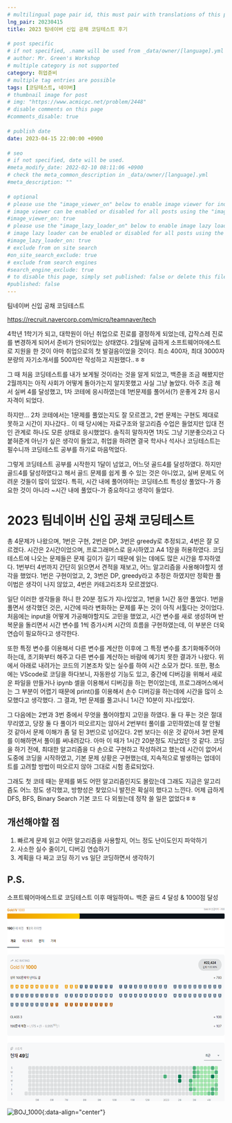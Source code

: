 ```yaml
---
# multilingual page pair id, this must pair with translations of this page. (This name must be unique)
lng_pair: 20230415
title: 2023 팀네이버 신입 공채 코딩테스트 후기

# post specific
# if not specified, .name will be used from _data/owner/[language].yml
# author: Mr. Green's Workshop
# multiple category is not supported
category: 취업준비
# multiple tag entries are possible
tags: [코딩테스트, 네이버]
# thumbnail image for post
# img: "https://www.acmicpc.net/problem/2448"
# disable comments on this page
#comments_disable: true

# publish date
date: 2023-04-15 22:00:00 +0900

# seo
# if not specified, date will be used.
#meta_modify_date: 2022-02-10 08:11:06 +0900
# check the meta_common_description in _data/owner/[language].yml
#meta_description: ""

# optional
# please use the "image_viewer_on" below to enable image viewer for individual pages or posts (_posts/ or [language]/_posts folders).
# image viewer can be enabled or disabled for all posts using the "image_viewer_posts: true" setting in _data/conf/main.yml.
#image_viewer_on: true
# please use the "image_lazy_loader_on" below to enable image lazy loader for individual pages or posts (_posts/ or [language]/_posts folders).
# image lazy loader can be enabled or disabled for all posts using the "image_lazy_loader_posts: true" setting in _data/conf/main.yml.
#image_lazy_loader_on: true
# exclude from on site search
#on_site_search_exclude: true
# exclude from search engines
#search_engine_exclude: true
# to disable this page, simply set published: false or delete this file
#published: false
---
```


<!-- outline-start -->

팀네이버 신입 공채 코딩테스트

<!-- outline-end -->
https://recruit.navercorp.com/micro/teamnaver/tech

4학년 1학기가 되고, 대학원이 아닌 취업으로 진로를 결정하게 되었는데, 갑작스레 진로를 변경하게 되어서 준비가 안되어있는 상태였다. 2월달에 급하게 소프트웨어마에스트로 지원을 한 것이 아마 취업으로의 첫 발걸음이었을 것이다. 최소 400자, 최대 3000자 분량의 자기소개서를 500자만 작성하고 지원했다..ㅎㅎ

그 때 처음 코딩테스트를 내가 보게될 것이라는 것을 알게 되었고, 백준을 조금 해봤지만 2월까지는 아직 사회가 어떻게 돌아가는지 알지못했고 사실 그냥 놀았다. 아주 조금 해서 실버 4를 달성했고, 1차 코테에 응시하였는데 1번문제를 풀어서(?) 운좋게 2차 응시자격이 되었다.

하지만... 2차 코테에서는 1문제를 풀었는지도 잘 모르겠고, 2번 문제는 구현도 제대로 못하고 시간이 지나갔다.. 이 때 당시에는 자료구조와 알고리즘 수업은 들었지만 입대 전인 관계로 하나도 모른 상태로 응시했었다. 솔직히 말하자면 1차도 그냥 기분좋으라고 다 붙혀준게 아닌가 싶은 생각이 들었고, 취업을 하려면 결국 학사나 석사나 코딩테스트는 필수니까 코딩테스트 공부를 하기로 마음먹었다.

그렇게 코딩테스트 공부를 시작한지 1달이 넘었고, 어느덧 골드4를 달성하였다. 하지만 골드4를 달성하였다고 해서 골드 문제를 쉽게 풀 수 있는 것은 아니었고, 실버 문제도 어려운 것들이 많이 있었다. 특히, 시간 내에 풀어야하는 코딩테스트 특성상 풀었다-가 중요한 것이 아니라 ~시간 내에 풀었다-가 중요하다고 생각이 들었다.

# 2023 팀네이버 신입 공채 코딩테스트
총 4문제가 나왔으며, 1번은 구현, 2번은 DP, 3번은 greedy로 추정되고, 4번은 잘 모르겠다. 시간은 2시간이었으며, 프로그래머스로 응시하였고 A4 1장을 허용하였다. 코딩테스트에 나오는 문제들은 문제 길이가 길기 때문에 읽는 데에도 많은 시간을 투자하였다. 1번부터 4번까지 간단히 읽으면서 견적을 재보고, 어느 알고리즘을 사용해야할지 생각을 했었다. 1번은 구현이었고, 2, 3번은 DP, greedy라고 추정은 하였지만 정확한 풀이법은 생각이 나지 않았고, 4번은 카테고리조차 모르겠었다. 

일단 이러한 생각들을 하니 한 20분 정도가 지나있었고, 1번을 1시간 동안 풀었다. 1번을 풀면서 생각했던 것은, 시간에 따라 변화하는 문제를 푸는 것이 아직 서툴다는 것이었다. 처음에는 input을 어떻게 가공해야할지도 고민을 했었고, 시간 변수를 새로 생성하며 반복문을 돌리면서 시간 변수를 1씩 증가시켜 시간의 흐름을 구현하였는데, 이 부분은 더욱 연습이 필요하다고 생각한다.

또한 특정 변수를 이용해서 다른 변수를 계산한 이후에 그 특정 변수를 초기화해주어야하는데, 초기화부터 해주고 다른 변수를 계산하는 바람에 예기치 못한 결과가 나왔다. 위에서 아래로 내려가는 코드의 기본조차 잊는 실수를 하여 시간 소모가 컸다. 또한, 평소에는 VScode로 코딩을 하다보니, 자동완성 기능도 있고, 중간에 디버깅을 위해서 새로운 파일을 만들거나 ipynb 셀을 이용해서 디버깅을 하는 편이었는데, 프로그래머스에서는 그 부분이 어렵기 때문에 print()를 이용해서 손수 디버깅을 하는데에 시간을 많이 소모했다고 생각했다. 그 결과, 1번 문제를 풀고나니 1시간 10분이 지나있었다.

그 다음에는 2번과 3번 중에서 무엇을 풀어야할지 고민을 하였다. 둘 다 푸는 것은 절대 무리였고, 당장 둘 다 풀이가 떠오르지는 않아서 2번부터 풀이를 고민하였는데 잘 안될 것 같아서 문제 이해가 좀 덜 된 3번으로 넘어갔다. 2번 보다는 쉬운 것 같아서 3번 문제를 이해하면서 풀이를 써내려갔다. 아마 이 때가 1시간 20분정도 지났었던 것 같다. 코딩을 하기 전에, 최대한 알고리즘을 다 손으로 구현하고 작성하려고 했는데 시간이 없어서 도중에 코딩을 시작하였고, 기본 문제 상황은 구현했는데, 지속적으로 발생하는 업데이트를 고려할 방법이 떠오르지 않아 그대로 시험 종료되었다.

그래도 첫 코테 때는 문제를 봐도 어떤 알고리즘인지도 몰랐는데 그래도 지금은 알고리즘도 어느 정도 생각했고, 방향성은 찾았으니 발전은 확실히 했다고 느낀다. 어제 급하게 DFS, BFS, Binary Search 기본 코드 다 외웠는데 정작 쓸 일은 없었다ㅎㅎ

## 개선해야할 점
1. 빠르게 문제 읽고 어떤 알고리즘을 사용할지, 어느 정도 난이도인지 파악하기
2. 사소한 실수 줄이기, 디버깅 연습하기
3. 계획을 다 짜고 코딩 하기 vs 일단 코딩하면서 생각하기

## P.S.
소프트웨어마에스트로 코딩테스트 이후 매일하여ㄴ 백준 골드 4 달성 & 1000점 달성


<img src="assets\img\posts\BOJ_1000.png" width="584px" height="448px" title="BOJ_1000"/>

![BOJ_1000](:post_BOJ_1000.png){:data-align="center"}
